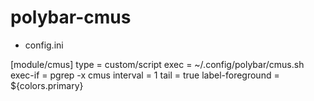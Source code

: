 # polybar-cmus

- config.ini

[module/cmus]
type = custom/script
exec = ~/.config/polybar/cmus.sh
exec-if = pgrep -x cmus
interval = 1
tail = true
label-foreground = ${colors.primary}
